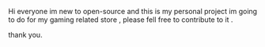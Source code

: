 Hi everyone im new to open-source and this is my personal project im going to do for my gaming related store , please fell free to contribute to it .

thank you.
